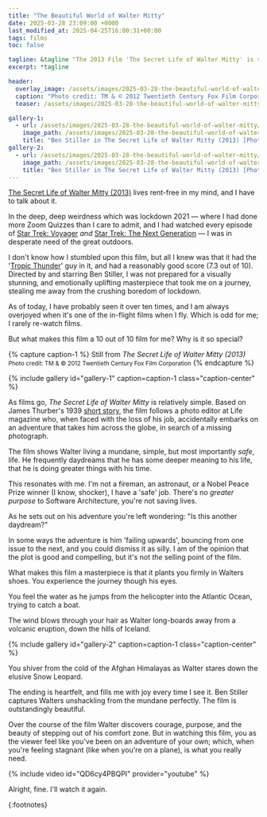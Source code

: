 ```yaml
---
title: "The Beautiful World of Walter Mitty"
date: 2025-03-28 23:09:00 +0000
last_modified_at: 2025-04-25T16:00:31+00:00
tags: films
toc: false

tagline: &tagline "The 2013 Film 'The Secret Life of Walter Mitty' is visually astounding, and you should watch it!"
excerpt: *tagline

header:
  overlay_image: /assets/images/2025-03-28-the-beautiful-world-of-walter-mitty/header.jpg
  caption: "Photo credit: TM & © 2012 Twentieth Century Fox Film Corporation"
  teaser: /assets/images/2025-03-28-the-beautiful-world-of-walter-mitty/the_secret_life_of_walter_mitty_1.jpg

gallery-1:
  - url: /assets/images/2025-03-28-the-beautiful-world-of-walter-mitty/the_secret_life_of_walter_mitty_1.jpg
    image_path: /assets/images/2025-03-28-the-beautiful-world-of-walter-mitty/the_secret_life_of_walter_mitty_1.jpg
    title: "Ben Stiller in The Secret Life of Walter Mitty (2013) [Photo credit: TM & © 2012 Twentieth Century Fox Film Corporation]"
gallery-2:
  - url: /assets/images/2025-03-28-the-beautiful-world-of-walter-mitty/the_secret_life_of_walter_mitty_2.jpg
    image_path: /assets/images/2025-03-28-the-beautiful-world-of-walter-mitty/the_secret_life_of_walter_mitty_2.jpg
    title: "Ben Stiller in The Secret Life of Walter Mitty (2013) [Photo credit: TM & © 2012 Twentieth Century Fox Film Corporation]"
---
```


[The Secret Life of Walter Mitty (2013)](https://www.imdb.com/title/tt0359950) lives rent-free in my mind, and I have to talk about it.

In the deep, deep weirdness which was lockdown 2021 &mdash; where I had done more Zoom Quizzes than I care to admit, and I had watched every episode of [Star Trek: Voyager](https://www.imdb.com/title/tt0112178) _and_ [Star Trek: The Next Generation](https://www.imdb.com/title/tt0092455/) &mdash; I was in desperate need of the great outdoors.

I don't know how I stumbled upon this film, but all I knew was that it had the '[Tropic Thunder](https://www.imdb.com/title/tt0942385/)' guy in it, and had a reasonably good score (7.3 out of 10).
Directed by and starring Ben Stiller, I was not prepared for a visually stunning, and emotionally uplifting masterpiece that took me on a journey, stealing me away from the crushing boredom of lockdown.

As of today, I have probably seen it over ten times, and I am always overjoyed when it's one of the in-flight films when I fly.
Which is odd for me; I rarely re-watch films.

But what makes this film a 10 out of 10 film for me?
Why is it so special?

<!-- markdownlint-disable MD033 -->
{% capture caption-1 %}
Still from _The Secret Life of Walter Mitty (2013)_\
<small>Photo credit: TM & © 2012 Twentieth Century Fox Film Corporation</small>
{% endcapture %}
<!-- markdownlint-enable MD033 -->
{% include gallery id="gallery-1" caption=caption-1 class="caption-center" %}

As films go, _The Secret Life of Walter Mitty_ is relatively simple.
Based on James Thurber's 1939 [short story](https://en.wikipedia.org/wiki/The_Secret_Life_of_Walter_Mitty), the film follows a photo editor at Life magazine who, when faced with the loss of his job, accidentally embarks on an adventure that takes him across the globe, in search of a missing photograph.

The film shows Walter living a mundane, simple, but most importantly _safe_, life.
He frequently daydreams that he has some deeper meaning to his life, that he is doing greater things with his time.

This resonates with me.
I'm not a fireman, an astronaut, or a Nobel Peace Prize winner (I know, shocker), I have a 'safe' job.
There's no _greater purpose_ to Software Architecture, you're not saving lives.

As he sets out on his adventure you're left wondering: "Is this another daydream?"

In some ways the adventure is him 'failing upwards', bouncing from one issue to the next, and you could dismiss it as silly.
I am of the opinion that the plot is good and compelling, but it's not _the_ selling point of the film.

What makes this film a masterpiece is that it plants you firmly in Walters shoes.
You experience the journey though his eyes.

You feel the water as he jumps from the helicopter into the Atlantic Ocean, trying to catch a boat.

The wind blows through your hair as Walter long-boards away from a volcanic eruption, down the hills of Iceland.

{% include gallery id="gallery-2" caption=caption-1 class="caption-center" %}

You shiver from the cold of the Afghan Himalayas as Walter stares down the elusive Snow Leopard.

The ending is heartfelt, and fills me with joy every time I see it.
Ben Stiller captures Walters unshackling from the mundane perfectly.
The film is outstandingly beautiful.

Over the course of the film Walter discovers courage, purpose, and the beauty of stepping out of his comfort zone.
But in watching this film, you as the viewer feel like you've been on an adventure of your own;
which, when you're feeling stagnant (like when you're on a plane), is what you really need.

{% include video id="QD6cy4PBQPI" provider="youtube" %}

Alright, fine.
I'll watch it again.

{:footnotes}
